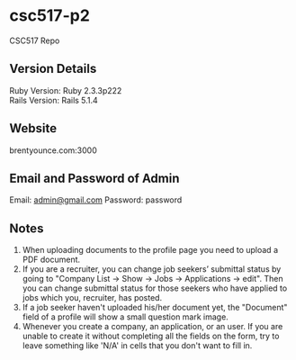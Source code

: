 # csc517-p2
CSC517 Repo

## Version Details
Ruby Version: Ruby 2.3.3p222  
Rails Version: Rails 5.1.4

## Website
brentyounce.com:3000

## Email and Password of Admin
Email: admin@gmail.com
Password: password

## Notes
1. When uploading documents to the profile page you need to upload a PDF document.
2. If you are a recruiter, you can change job seekers’ submittal status by going to "Company List -> Show -> Jobs -> Applications -> edit". Then you can change submittal status for those seekers who have applied to jobs which you, recruiter, has posted.
3. If a job seeker haven't uploaded his/her document yet, the "Document" field of a profile will show a small question mark image.
4. Whenever you create a company, an application, or an user. If you are unable to create it without completing all the fields on the form, try to leave something like 'N/A' in cells that you don't want to fill in. 
